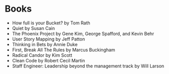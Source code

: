 # Books

- How full is your Bucket? by Tom Rath
- Quiet by Susan Cain
- The Phoenix Project by Gene Kim, George Spafford, and Kevin Behr
- User Story Mapping by Jeff Patton
- Thinking in Bets by Annie Duke
- First, Break All The Rules by Marcus Buckingham
- Radical Candor by Kim Scott
- Clean Code by Robert Cecil Martin
- Staff Engineer: Leadership beyond the management track by Will Larson

